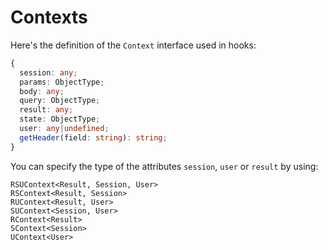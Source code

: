 # Contexts

Here's the definition of the `Context` interface used in hooks:

```ts
{
  session: any;
  params: ObjectType;
  body: any;
  query: ObjectType;
  result: any;
  state: ObjectType;
  user: any|undefined;
  getHeader(field: string): string;
}
```

You can specify the type of the attributes `session`, `user` or `result` by using:

```
RSUContext<Result, Session, User>
RSContext<Result, Session>
RUContext<Result, User>
SUContext<Session, User>
RContext<Result>
SContext<Session>
UContext<User>
```